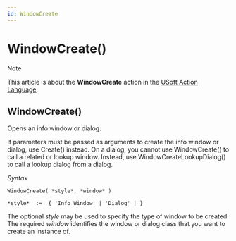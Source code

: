 ```yaml
---
id: WindowCreate
---
```


# WindowCreate()



> [!NOTE]
> This article is about the **WindowCreate** action in the [USoft Action Language](/docs/Task%20flow/Action%20Language%20reference/USoft%20Action%20Language.md).

## **WindowCreate()**

Opens an info window or dialog.

If parameters must be passed as arguments to create the info window or dialog, use Create() instead. On a dialog, you cannot use WindowCreate() to call a related or lookup window. Instead, use WindowCreateLookupDialog() to call a lookup dialog from a dialog.

*Syntax*

```
WindowCreate( *style*, *window* )

*style*  :=  { 'Info Window' | 'Dialog' | }
```

The optional *style* may be used to specify the type of window to be created. The required *window* identifies the window or dialog class that you want to create an instance of.